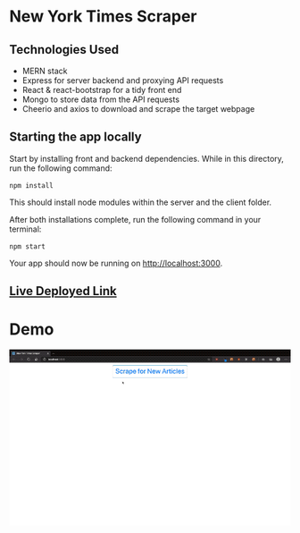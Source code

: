 # New York Times Scraper

## Technologies Used
* MERN stack
* Express for server backend and proxying API requests
* React & react-bootstrap for a tidy front end
* Mongo to store data from the API requests
* Cheerio and axios to download and scrape the target webpage

## Starting the app locally

Start by installing front and backend dependencies. While in this directory, run the following command:

```
npm install
```

This should install node modules within the server and the client folder.

After both installations complete, run the following command in your terminal:

```
npm start
```

Your app should now be running on <http://localhost:3000>.

## [Live Deployed Link](https://nyt-scraper-kcilia.herokuapp.com/)

# Demo
![Example Gif](./nyt-scraper.gif)
